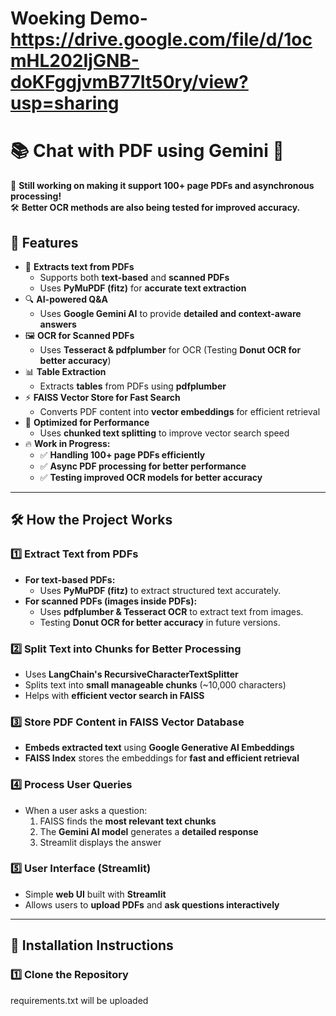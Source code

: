# Woeking Demo- https://drive.google.com/file/d/1ocmHL202IjGNB-doKFggjvmB77It50ry/view?usp=sharing
# 📚 Chat with PDF using Gemini 💬  
🚀 **Still working on making it support 100+ page PDFs and asynchronous processing!**  
🛠️ **Better OCR methods are also being tested for improved accuracy.**

## 🌟 Features  
- 📖 **Extracts text from PDFs**  
  - Supports both **text-based** and **scanned PDFs**  
  - Uses **PyMuPDF (fitz)** for **accurate text extraction**  
- 🔍 **AI-powered Q&A**  
  - Uses **Google Gemini AI** to provide **detailed and context-aware answers**  
- 🖼️ **OCR for Scanned PDFs**  
  - Uses **Tesseract & pdfplumber** for OCR (Testing **Donut OCR for better accuracy**)  
- 📊 **Table Extraction**  
  - Extracts **tables** from PDFs using **pdfplumber**  
- ⚡ **FAISS Vector Store for Fast Search**  
  - Converts PDF content into **vector embeddings** for efficient retrieval  
- 🚀 **Optimized for Performance**  
  - Uses **chunked text splitting** to improve vector search speed  
- 🔥 **Work in Progress:**  
  - ✅ **Handling 100+ page PDFs efficiently**  
  - ✅ **Async PDF processing for better performance**  
  - ✅ **Testing improved OCR models for better accuracy**  

---

## 🛠️ **How the Project Works**
### **1️⃣ Extract Text from PDFs**
- **For text-based PDFs:**  
  - Uses **PyMuPDF (fitz)** to extract structured text accurately.  
- **For scanned PDFs (images inside PDFs):**  
  - Uses **pdfplumber & Tesseract OCR** to extract text from images.  
  - Testing **Donut OCR for better accuracy** in future versions.

### **2️⃣ Split Text into Chunks for Better Processing**
- Uses **LangChain's RecursiveCharacterTextSplitter**  
- Splits text into **small manageable chunks** (~10,000 characters)  
- Helps with **efficient vector search in FAISS**

### **3️⃣ Store PDF Content in FAISS Vector Database**
- **Embeds extracted text** using **Google Generative AI Embeddings**  
- **FAISS Index** stores the embeddings for **fast and efficient retrieval**

### **4️⃣ Process User Queries**
- When a user asks a question:  
  1. FAISS finds the **most relevant text chunks**  
  2. The **Gemini AI model** generates a **detailed response**  
  3. Streamlit displays the answer  

### **5️⃣ User Interface (Streamlit)**
- Simple **web UI** built with **Streamlit**  
- Allows users to **upload PDFs** and **ask questions interactively**  

---

## 🔧 **Installation Instructions**
### **1️⃣ Clone the Repository**
requirements.txt will be uploaded
